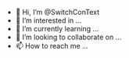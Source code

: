 - 👋 Hi, I’m @SwitchConText
- 👀 I’m interested in ...
- 🌱 I’m currently learning ...
- 💞️ I’m looking to collaborate on ...
- 📫 How to reach me ...

<!---
SwitchConText/SwitchConText is a ✨ special ✨ repository because its `README.md` (this file) appears on your GitHub profile.
You can click the Preview link to take a look at your changes.
--->
